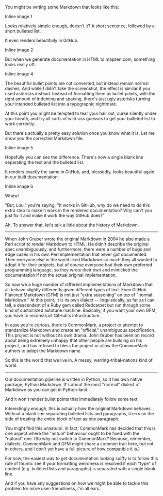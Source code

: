 
You might be writing some Markdown that looks like this:

Inline image 1

Looks relatively simple enough, doesn't it? A short sentence, followed by a short bulleted list.

It even renders beautifully in GitHub:

Inline image 2

But when we generate documentation in HTML to mapzen.com, something looks really off:

Inline image 4

The beautiful bullet points are not converted, but instead remain normal dashes. And while I didn't take the screenshot, the effect is similar if you used asterisks instead. Instead of formatting them as bullet points, with the right amount of indenting and spacing, there's just ugly asterisks turning your intended bulleted list into a typographic nightmare.

At this point you might be tempted to tear your hair out, curse silently under your breath, and try all sorts of wild-ass guesses to get your bulleted list to work correctly.

But there's actually a pretty easy solution once you know what it is. Let me show you the corrected Markdown file:

Inline image 5

Hopefully you can see the difference. There's now a single blank line separating the text and the bulleted list.

It renders exactly the same in GitHub, and, blessedly, looks beautiful again in our built documentation:

Inline image 6

Whew!

"But, Lou," you're saying, "It works in GitHub, why do we need to do this extra step to make it work in the rendered documentation? Why can't you just fix it and make it work the way GitHub does?"

Ah. To answer that, let's talk a little about the history of Markdown.


---------------


When John Gruber wrote the original Markdown in 2004 he also made a Perl script to render Markdown to HTML. He didn't describe the original spec unambiguously, and furthermore, there were a number of bugs and edge cases in his own Perl implementation that never got documented. Then everyone else in the world liked Markdown so much they all wanted to adopt it for their projects, but of course everyone had their own preferred programming language, so they wrote their own and mimicked the documentation if not the actual original implementation.

So now we a huge number of different implementations of Markdown that all behave slightly differently given different types of text. Even GitHub Flavored Markdown (GFM) is not just "extra seasoning" on top of "normal Markdown." At this point, it is its own dialect -- linguistically, as far as I can tell, a descendent of a Ruby gem called Redcarpet but run through some kind of customized autotune machine. Basically, if you want your own GFM, you have to reconstruct GitHub's infrastructure.

In case you're curious, there is CommonMark, a project to attempt to standardize Markdown and create an "official," unambiguous specification. This project is not without its own drama: John Gruber has been on record about being extremely unhappy that other people are building on his project, and has refused to bless the project or allow the CommonMark authors to adopt the Markdown name.

So this is the world that we live in. A messy, warring-tribal-nations kind of world.

---------------

Our documentation pipeline is written in Python, so it has own native package, Python Markdown. It's about the most "normal" dialect of Markdown as you can get in Python-land.

And it won't render bullet points that immediately follow some text.

Interestingly enough, this is actually how the original Markdown behaves. Without a blank line separating bulleted lists and paragraphs, it errs on the side of treating the entire block of text as one paragraph.

You might find this unnatural. In fact, CommonMark has decided that this is one aspect where the "actual" behaviour ought to be fixed with the "natural" one. (So why not switch to CommonMark? Because, remember, dialects. CommonMark and GFM might share a common trait here, but not in others, and I don't yet have a full picture of how compatible it is.)

For now, the easiest way to get documentation looking spiffy is to follow this rule of thumb: see if your formatting weirdness is resolved if each "type" of content (e.g. bulleted lists and paragraphs) is separated with a single blank line.

And if you have any suggestions on how we might be able to tackle this problem for more user-friendliness, I'm all ears.
